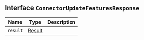 ## Interface `ConnectorUpdateFeaturesResponse`

| Name | Type | Description |
| - | - | - |
| `result` | [Result](./Result.md) | &nbsp; |
